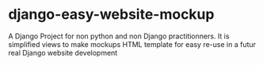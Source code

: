 # django-easy-website-mockup
A Django Project for non python and non Django practitionners. It is simplified views to make mockups HTML template for easy re-use in a futur real Django website development
